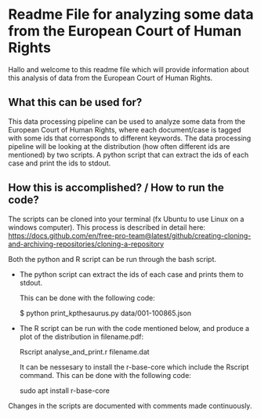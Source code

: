 #  Readme File for analyzing some data from the European Court of Human Rights
Hallo and welcome to this readme file which will provide information about this analysis of data from the European Court of Human Rights. 

## What this can be used for?

This data processing pipeline can be used to analyze some data from the European Court of Human Rights, where each document/case is tagged with some ids that corresponds to different keywords. The data processing pipeline will be looking at the distribution (how often different ids are mentioned) by two scripts. A python script that can extract the ids of each case and print the ids to stdout.

## How this is accomplished? / How to run the code? 

The scripts can be cloned into your terminal (fx Ubuntu to use Linux on a windows computer). This process is described in detail here: https://docs.github.com/en/free-pro-team@latest/github/creating-cloning-and-archiving-repositories/cloning-a-repository

Both the python and R script can be run through the bash script. 

- The python script can extract the ids of each case and prints them to stdout.

  This can be done with the following code: 
   
  $ python print_kpthesaurus.py data/001-100865.json
  

- The R script can be run with the code mentioned below, and produce a plot of the distribution in filename.pdf: 

  Rscript analyse_and_print.r filename.dat

  It can be nessesary to install the r-base-core which include the Rscript command. This can be done with the following code: 

  sudo apt install r-base-core



Changes in the scripts are documented with comments made continuously.
